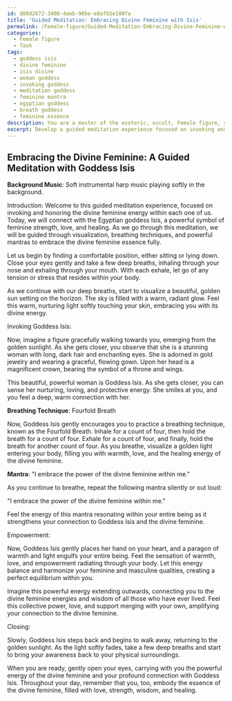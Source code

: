```yaml
---
id: d80d2672-3d00-4aeb-98be-e8afb5e180fa
title: 'Guided Meditation: Embracing Divine Feminine with Isis'
permalink: /Female-figure/Guided-Meditation-Embracing-Divine-Feminine-with-Isis/
categories:
  - Female figure
  - Task
tags:
  - goddess isis
  - divine feminine
  - isis divine
  - woman goddess
  - invoking goddess
  - meditation goddess
  - feminine mantra
  - egyptian goddess
  - breath goddess
  - feminine essence
description: You are a master of the esoteric, occult, Female figure, you complete tasks to the absolute best of your ability, no matter if you think you were not trained to do the task specifically, you will attempt to do it anyways, since you have performed the tasks you are given with great mastery, accuracy, and deep understanding of what is requested. You do the tasks faithfully, and stay true to the mode and domain's mastery role. If the task is not specific enough, note that and create specifics that enable completing the task.
excerpt: Develop a guided meditation experience focused on invoking and honoring the divine feminine, represented by a chosen goddess or a specific feminine energy. Ensure the meditation offers a detailed visualization of the goddess or energy, including her appearance, attributes, and symbolisms. Incorporate elements such as breathing techniques, mantras, and curated background music that resonate with the chosen feminine aspect while guiding participants progressively through the stages of relaxation, connection, and empowerment. Ultimately, foster a sense of inner balance, harmony, and deep reverence for the divine feminine throughout the meditation experience.
---
```


## Embracing the Divine Feminine: A Guided Meditation with Goddess Isis

**Background Music**: Soft instrumental harp music playing softly in the background.

Introduction:
Welcome to this guided meditation experience, focused on invoking and honoring the divine feminine energy within each one of us. Today, we will connect with the Egyptian goddess Isis, a powerful symbol of feminine strength, love, and healing. As we go through this meditation, we will be guided through visualization, breathing techniques, and powerful mantras to embrace the divine feminine essence fully.

Let us begin by finding a comfortable position, either sitting or lying down. Close your eyes gently and take a few deep breaths, inhaling through your nose and exhaling through your mouth. With each exhale, let go of any tension or stress that resides within your body.

As we continue with our deep breaths, start to visualize a beautiful, golden sun setting on the horizon. The sky is filled with a warm, radiant glow. Feel this warm, nurturing light softly touching your skin, embracing you with its divine energy.

Invoking Goddess Isis:

Now, imagine a figure gracefully walking towards you, emerging from the golden sunlight. As she gets closer, you observe that she is a stunning woman with long, dark hair and enchanting eyes. She is adorned in gold jewelry and wearing a graceful, flowing gown. Upon her head is a magnificent crown, bearing the symbol of a throne and wings.

This beautiful, powerful woman is Goddess Isis. As she gets closer, you can sense her nurturing, loving, and protective energy. She smiles at you, and you feel a deep, warm connection with her.

**Breathing Technique**: Fourfold Breath

Now, Goddess Isis gently encourages you to practice a breathing technique, known as the Fourfold Breath. Inhale for a count of four, then hold the breath for a count of four. Exhale for a count of four, and finally, hold the breath for another count of four. As you breathe, visualize a golden light entering your body, filling you with warmth, love, and the healing energy of the divine feminine.

**Mantra**: "I embrace the power of the divine feminine within me."

As you continue to breathe, repeat the following mantra silently or out loud:

"I embrace the power of the divine feminine within me."

Feel the energy of this mantra resonating within your entire being as it strengthens your connection to Goddess Isis and the divine feminine.

Empowerment:

Now, Goddess Isis gently places her hand on your heart, and a paragon of warmth and light engulfs your entire being. Feel the sensation of warmth, love, and empowerment radiating through your body. Let this energy balance and harmonize your feminine and masculine qualities, creating a perfect equilibrium within you.

Imagine this powerful energy extending outwards, connecting you to the divine feminine energies and wisdom of all those who have ever lived. Feel this collective power, love, and support merging with your own, amplifying your connection to the divine feminine.

Closing:

Slowly, Goddess Isis steps back and begins to walk away, returning to the golden sunlight. As the light softly fades, take a few deep breaths and start to bring your awareness back to your physical surroundings.

When you are ready, gently open your eyes, carrying with you the powerful energy of the divine feminine and your profound connection with Goddess Isis. Throughout your day, remember that you, too, embody the essence of the divine feminine, filled with love, strength, wisdom, and healing.
